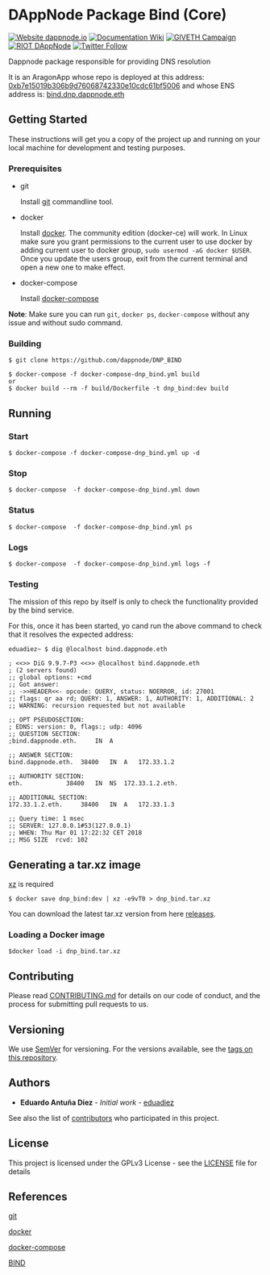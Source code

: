 # DAppNode Package Bind (Core)

[![Website dappnode.io](https://img.shields.io/badge/Website-dappnode.io-brightgreen.svg)](https://dappnode.io/)
[![Documentation Wiki](https://img.shields.io/badge/Documentation-Wiki-brightgreen.svg)](https://github.com/dappnode/DAppNode/wiki)
[![GIVETH Campaign](https://img.shields.io/badge/GIVETH-Campaign-1e083c.svg)](https://alpha.giveth.io/campaigns/OcKJryNwjeidMXi9)
[![RIOT DAppNode](https://img.shields.io/badge/RIOT-DAppNode-blue.svg)](https://riot.im/app/#/room/#DAppNode:matrix.org)
[![Twitter Follow](https://img.shields.io/twitter/follow/espadrine.svg?style=social&label=Follow)](https://twitter.com/DAppNODE?lang=es)

Dappnode package responsible for providing DNS resolution

It is an AragonApp whose repo is deployed at this address: [0xb7e15019b306b9d76068742330e10cdc61bf5006](https://etherscan.io/address/0xb7e15019b306b9d76068742330e10cdc61bf5006) and whose ENS address is: [bind.dnp.dappnode.eth](https://etherscan.io/enslookup?q=bind.dnp.dappnode.eth])

## Getting Started

These instructions will get you a copy of the project up and running on your local machine for development and testing purposes.

### Prerequisites

- git

   Install [git](https://git-scm.com/book/en/v2/Getting-Started-Installing-Git) commandline tool.

- docker

   Install [docker](https://docs.docker.com/engine/installation). The community edition (docker-ce) will work. In Linux make sure you grant permissions to the current user to use docker by adding current user to docker group, `sudo usermod -aG docker $USER`. Once you update the users group, exit from the current terminal and open a new one to make effect.

- docker-compose

   Install [docker-compose](https://docs.docker.com/compose/install)
   
**Note**: Make sure you can run `git`, `docker ps`, `docker-compose` without any issue and without sudo command.

### Building

```
$ git clone https://github.com/dappnode/DNP_BIND
```

```
$ docker-compose -f docker-compose-dnp_bind.yml build
or 
$ docker build --rm -f build/Dockerfile -t dnp_bind:dev build 
```

## Running

### Start
```
$ docker-compose -f docker-compose-dnp_bind.yml up -d
```
### Stop
```
$ docker-compose  -f docker-compose-dnp_bind.yml down
```
### Status
```
$ docker-compose  -f docker-compose-dnp_bind.yml ps
```
### Logs
```
$ docker-compose  -f docker-compose-dnp_bind.yml logs -f
```

### Testing

The mission of this repo by itself is only to check the functionality provided by the bind service.

For this, once it has been started, yo cand run the above command to check that it resolves the expected address:

```
eduadiez~ $ dig @localhost bind.dappnode.eth

; <<>> DiG 9.9.7-P3 <<>> @localhost bind.dappnode.eth
; (2 servers found)
;; global options: +cmd
;; Got answer:
;; ->>HEADER<<- opcode: QUERY, status: NOERROR, id: 27001
;; flags: qr aa rd; QUERY: 1, ANSWER: 1, AUTHORITY: 1, ADDITIONAL: 2
;; WARNING: recursion requested but not available

;; OPT PSEUDOSECTION:
; EDNS: version: 0, flags:; udp: 4096
;; QUESTION SECTION:
;bind.dappnode.eth.		IN	A

;; ANSWER SECTION:
bind.dappnode.eth.	38400	IN	A	172.33.1.2

;; AUTHORITY SECTION:
eth.			38400	IN	NS	172.33.1.2.eth.

;; ADDITIONAL SECTION:
172.33.1.2.eth.		38400	IN	A	172.33.1.3

;; Query time: 1 msec
;; SERVER: 127.0.0.1#53(127.0.0.1)
;; WHEN: Thu Mar 01 17:22:32 CET 2018
;; MSG SIZE  rcvd: 102
```

## Generating a tar.xz image

[xz](https://tukaani.org/xz/) is required 

```
$ docker save dnp_bind:dev | xz -e9vT0 > dnp_bind.tar.xz
```

You can download the latest tar.xz version from here [releases](https://github.com/dappnode/DNP_BIND/releases).

### Loading a Docker image

```
$docker load -i dnp_bind.tar.xz
```

## Contributing

Please read [CONTRIBUTING.md](https://github.com/dappnode) for details on our code of conduct, and the process for submitting pull requests to us.

## Versioning

We use [SemVer](http://semver.org/) for versioning. For the versions available, see the [tags on this repository](https://github.com/dappnode/DNP_BIND/tags). 

## Authors

* **Eduardo Antuña Díez** - *Initial work* - [eduadiez](https://github.com/eduadiez)

See also the list of [contributors](https://github.com/dappnode/DNP_BIND/contributors) who participated in this project.

## License

This project is licensed under the GPLv3 License - see the [LICENSE](LICENSE) file for details

## References

[git](https://git-scm.com/)

[docker](https://www.docker.com/)

[docker-compose](https://docs.docker.com/compose/)

[BIND](https://www.isc.org/downloads/bind/)